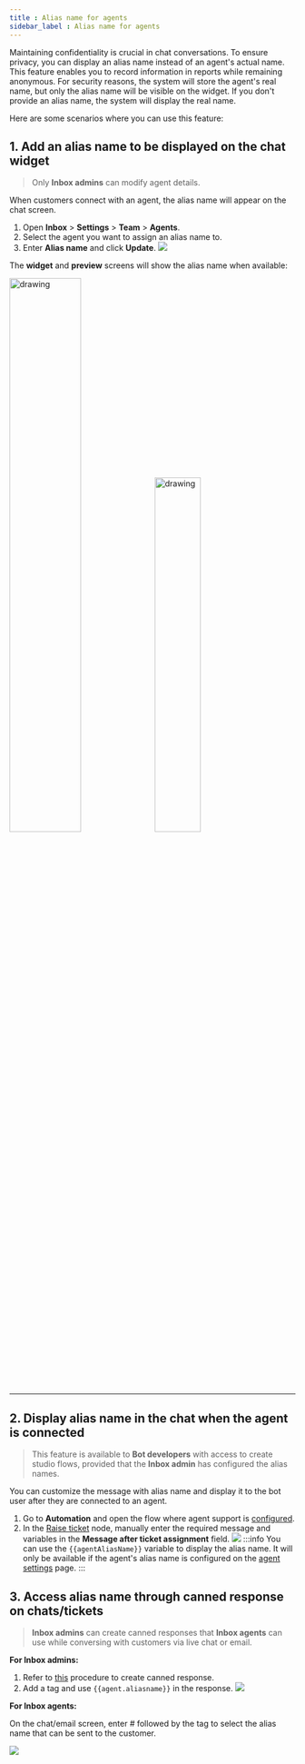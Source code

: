```yaml
---
title : Alias name for agents 
sidebar_label : Alias name for agents 
---
```


Maintaining confidentiality is crucial in chat conversations. To ensure privacy, you can display an alias name instead of an agent's actual name. This feature enables you to record information in reports while remaining anonymous. For security reasons, the system will store the agent's real name, but only the alias name will be visible on the widget. If you don't provide an alias name, the system will display the real name.

Here are some scenarios where you can use this feature:

## 1. Add an alias name to be displayed on the chat widget

> Only **Inbox admins** can modify agent details.        

When customers connect with an agent, the alias name will appear on the chat screen.

1. Open **Inbox** > **Settings** > **Team** > **Agents**.
2. Select the agent you want to assign an alias name to.
3. Enter **Alias name** and click **Update**. 
    ![](https://i.imgur.com/fLh9Xeh.png)

The **widget** and **preview** screens will show the alias name when available: 

<img src="https://i.imgur.com/jkWdsxl.png" alt="drawing" width="50%"/>

<img src="https://i.imgur.com/3HgQFWP.png" alt="drawing" width="40%"/>

----

## 2. Display alias name in the chat when the agent is connected

> This feature is available to **Bot developers** with access to create studio flows, provided that the **Inbox admin** has configured the alias names.


You can customize the message with alias name and display it to the bot user after they are connected to an agent. 

1. Go to **Automation** and open the flow where agent support is [configured](https://docs.yellow.ai/docs/platform_concepts/inbox/inbox_setup/inboxdemo). 
2. In the [Raise ticket](https://docs.yellow.ai/docs/platform_concepts/studio/build/nodes/action-nodes#17-raise-ticket) node, manually enter the required message and variables in the **Message after ticket assignment** field. 
    ![](https://i.imgur.com/2vuX8m0.png)
    :::info
    You can use the `{{agentAliasName}}` variable to display the alias name. It will only be available if the agent's alias name is configured on the [agent settings](https://docs.yellow.ai/docs/platform_concepts/inbox/inbox-settings/team/agents) page.
    :::


## 3. Access alias name through canned response on chats/tickets

> **Inbox admins** can create canned responses that **Inbox agents** can use while conversing with customers via live chat or email.

**For Inbox admins:**  
1. Refer to [this](https://docs.yellow.ai/docs/platform_concepts/inbox/inbox-settings/productivitytools/canned-responses) procedure to create canned response. 
2. Add a tag and use `{{agent.aliasname}}` in the response. 
    ![](https://i.imgur.com/9CogAuS.png)

**For Inbox agents:**

On the chat/email screen, enter # followed by the tag to select the alias name that can be sent to the customer.

![](https://i.imgur.com/1lQiJrq.png)
